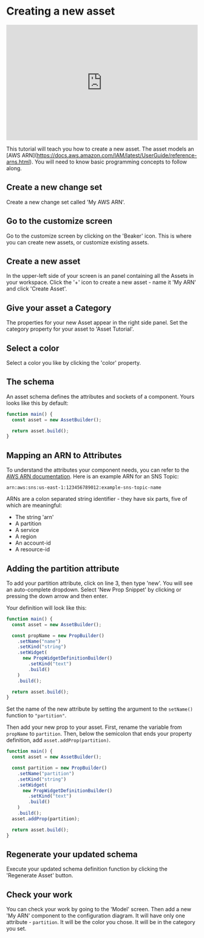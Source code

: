 # Creating a new asset

<div style="position: relative; padding-bottom: calc(52.18540712019739% + 41px); height: 0; width: 100%;"><iframe src="https://demo.arcade.software/etd5PHI79RHSeveMR6R3?embed&show_copy_link=true" title="" frameborder="0" loading="lazy" webkitallowfullscreen mozallowfullscreen allowfullscreen allow="clipboard-write" style="position: absolute; top: 0; left: 0; width: 100%; height: 100%;color-scheme: light;"></iframe></div>


This tutorial will teach you how to create a new asset. The asset models an \[AWS ARN\](https://docs.aws.amazon.com/IAM/latest/UserGuide/reference-arns.html). You will need to know basic programming concepts to follow along.

## Create a new change set

Create a new change set called 'My AWS ARN'.

## Go to the customize screen

Go to the customize screen by clicking on the 'Beaker' icon. This is where you can create new assets, or customize existing assets.

## Create a new asset

In the upper-left side of your screen is an panel containing all the Assets in your workspace. Click the '+' icon to create a new asset - name it 'My ARN' and click 'Create Asset'.

## Give your asset a Category

The properties for your new Asset appear in the right side panel. Set the category property for your asset to 'Asset Tutorial'.

## Select a color

Select a color you like by clicking the 'color' property.

## The schema

An asset schema defines the attributes and sockets of a component. Yours looks like this by default:

```typescript
function main() {
  const asset = new AssetBuilder();

  return asset.build();
}
```

## Mapping an ARN to Attributes

To understand the attributes your component needs, you can refer to the [AWS ARN documentation](https://docs.aws.amazon.com/IAM/latest/UserGuide/reference-arns.html). Here is an example ARN for an SNS Topic:

```
arn:aws:sns:us-east-1:123456789012:example-sns-topic-name
```

ARNs are a colon separated string identifier - they have six parts, five of which are meaningful:

* The string 'arn'
* A partition
* A service
* A region
* An account-id
* A resource-id

## Adding the partition attribute

To add your partition attribute, click on line 3, then type 'new'. You will see an auto-complete dropdown. Select 'New Prop Snippet' by clicking or pressing the down arrow and then enter.

Your definition will look like this:

```typescript
function main() {
  const asset = new AssetBuilder();

  const propName = new PropBuilder()
    .setName("name")
    .setKind("string")
    .setWidget(
      new PropWidgetDefinitionBuilder()
        .setKind("text")
        .build()
    )
    .build();

  return asset.build();
}
```

Set the name of the new attribute by setting the argument to the `setName()` function to `"partition"`.

Then add your new prop to your asset. First, rename the variable from `propName` to `partition`. Then, below the semicolon that ends your property definition, add `asset.addProp(partition)`.

```typescript
function main() {
  const asset = new AssetBuilder();

  const partition = new PropBuilder()
    .setName("partition")
    .setKind("string")
    .setWidget(
      new PropWidgetDefinitionBuilder()
        .setKind("text")
        .build()
    )
    .build();
  asset.addProp(partition);

  return asset.build();
}
```

## Regenerate your updated schema

Execute your updated schema definition function by clicking the 'Regenerate Asset' button.

## Check your work

You can check your work by going to the 'Model' screen. Then add a new 'My ARN' component to the configuration diagram. It will have only one attribute - `partition`. It will be the color you chose. It will be in the category you set.



